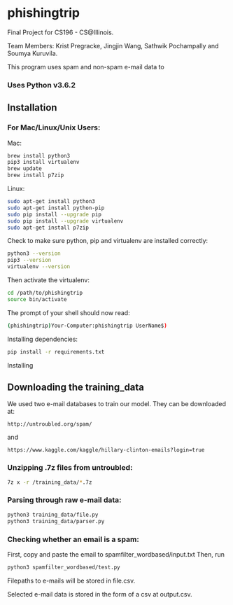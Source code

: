 # phishingtrip

Final Project for CS196 - CS@Illinois.

Team Members: Krist Pregracke, Jingjin Wang, Sathwik Pochampally and Soumya Kuruvila.

This program uses spam and non-spam e-mail data to

### Uses Python v3.6.2

## Installation

### For Mac/Linux/Unix Users:

Mac:
```bash
brew install python3
pip3 install virtualenv
brew update
brew install p7zip
```

Linux:
```bash
sudo apt-get install python3
sudo apt-get install python-pip
sudo pip install --upgrade pip
sudo pip install --upgrade virtualenv
sudo apt-get install p7zip
```

Check to make sure python, pip and virtualenv are installed correctly:
```bash
python3 --version
pip3 --version
virtualenv --version
```

Then activate the virtualenv:
```bash
cd /path/to/phishingtrip
source bin/activate
```

The prompt of your shell should now read:
```bash
(phishingtrip)Your-Computer:phishingtrip UserName$)
```

Installing dependencies:
```bash
pip install -r requirements.txt
```

Installing

## Downloading the training_data
We used two e-mail databases to train our model. They can be downloaded at:
```
http://untroubled.org/spam/
```
and
```
https://www.kaggle.com/kaggle/hillary-clinton-emails?login=true
```

### Unzipping .7z files from untroubled:
```bash
7z x -r /training_data/*.7z
```

### Parsing through raw e-mail data:
```bash
python3 training_data/file.py
python3 training_data/parser.py
```
### Checking whether an email is a spam:
First, copy and paste the email to spamfilter_wordbased/input.txt
Then, run
```bash
python3 spamfilter_wordbased/test.py
```

Filepaths to e-mails will be stored in file.csv.

Selected e-mail data is stored in the form of a csv at output.csv.


